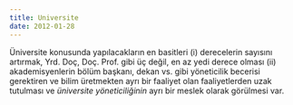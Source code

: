 ```yaml
---
title: Universite
date: 2012-01-28
---
```


Üniversite konusunda yapılacakların en basitleri (i) derecelerin
sayısını artırmak, Yrd. Doç, Doç. Prof. gibi üç değil, en az yedi derece
olması (ii) akademisyenlerin bölüm başkanı, dekan vs. gibi yöneticilik
becerisi gerektiren ve bilim üretmekten ayrı bir faaliyet olan
faaliyetlerden uzak tutulması ve *üniversite yöneticiliğinin* ayrı bir
meslek olarak görülmesi var.
